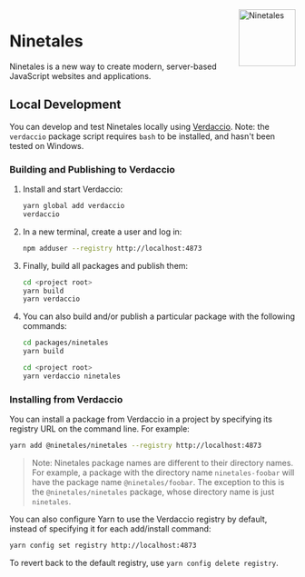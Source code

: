 <img align="right" height="100" src="https://img.pokemondb.net/artwork/large/ninetales.jpg" alt="Ninetales" />

# Ninetales

Ninetales is a new way to create modern, server-based JavaScript websites and applications.

## Local Development

You can develop and test Ninetales locally using [Verdaccio](https://github.com/verdaccio/verdaccio). Note: the `verdaccio` package script requires `bash` to be installed, and hasn't been tested on Windows.

### Building and Publishing to Verdaccio

1. Install and start Verdaccio:

   ```sh
   yarn global add verdaccio
   verdaccio
   ```

2. In a new terminal, create a user and log in:

   ```sh
   npm adduser --registry http://localhost:4873
   ```

3. Finally, build all packages and publish them:

   ```sh
   cd <project root>
   yarn build
   yarn verdaccio
   ```

4. You can also build and/or publish a particular package with the following commands:

   ```sh
   cd packages/ninetales
   yarn build

   cd <project root>
   yarn verdaccio ninetales
   ```

### Installing from Verdaccio

You can install a package from Verdaccio in a project by specifying its registry URL on the command line. For example:

```sh
yarn add @ninetales/ninetales --registry http://localhost:4873
```

> Note: Ninetales package names are different to their directory names. For example, a package with the directory name `ninetales-foobar` will have the package name `@ninetales/foobar`. The exception to this is the `@ninetales/ninetales` package, whose directory name is just `ninetales`.

You can also configure Yarn to use the Verdaccio registry by default, instead of specifying it for each add/install command:

```sh
yarn config set registry http://localhost:4873
```

To revert back to the default registry, use `yarn config delete registry`.
